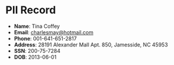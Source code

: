 # PII Record
- **Name**: Tina Coffey
- **Email**: charlesmay@hotmail.com
- **Phone**: 001-641-651-2817
- **Address**: 28191 Alexander Mall Apt. 850, Jamesside, NC 45953
- **SSN**: 200-75-7284
- **DOB**: 2013-06-01
